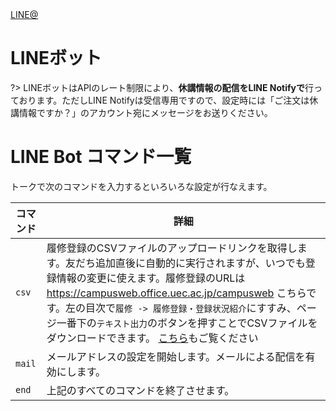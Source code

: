 
<div class="sns-buttons">
    <a class="sns-button line" href="https://line.me/R/ti/p/%40683vbgwr" target="_blank">
        <i class="fab fa-line"></i><span>LINE@</span>
    </a>
</div>

# LINEボット

?> LINEボットはAPIのレート制限により、**休講情報の配信をLINE Notifyで**行っております。ただしLINE Notifyは受信専用ですので、設定時には「ご注文は休講情報ですか？」のアカウント宛にメッセージをお送りください。

# LINE Bot コマンド一覧
トークで次のコマンドを入力するといろいろな設定が行なえます。

|コマンド|詳細|
|---|---|
|`csv`|履修登録のCSVファイルのアップロードリンクを取得します。友だち追加直後に自動的に実行されますが、いつでも登録情報の変更に使えます。履修登録のURLは https://campusweb.office.uec.ac.jp/campusweb こちらです。左の目次で`履修 -> 履修登録・登録状況紹介`にすすみ、ページ一番下の`テキスト出力`のボタンを押すことでCSVファイルをダウンロードできます。 [こちら](/how-to-upload-csv)もご覧ください|
|`mail`|メールアドレスの設定を開始します。メールによる配信を有効にします。|
|`end`|上記のすべてのコマンドを終了させます。|
